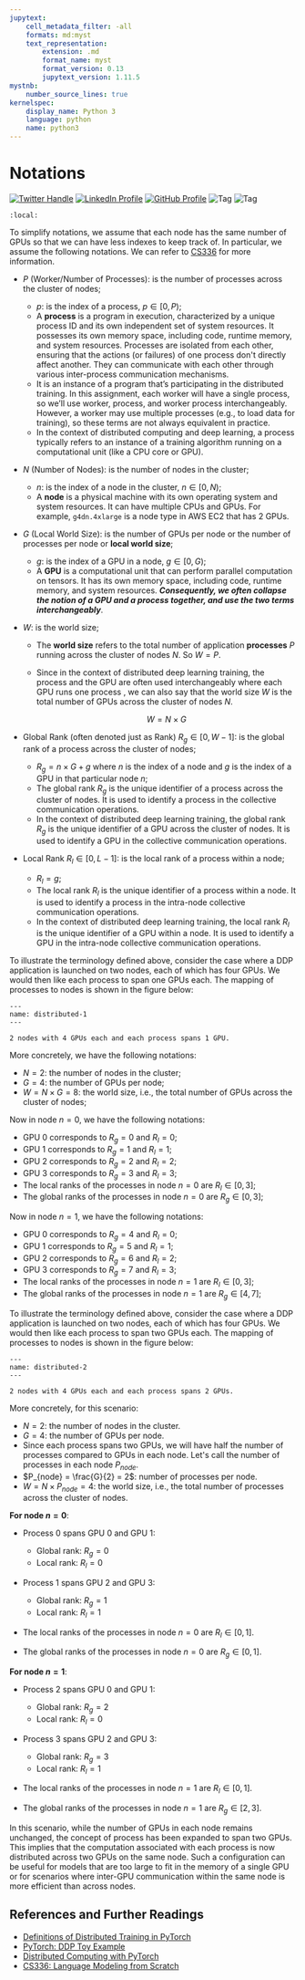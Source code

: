 ```yaml
---
jupytext:
    cell_metadata_filter: -all
    formats: md:myst
    text_representation:
        extension: .md
        format_name: myst
        format_version: 0.13
        jupytext_version: 1.11.5
mystnb:
    number_source_lines: true
kernelspec:
    display_name: Python 3
    language: python
    name: python3
---
```


# Notations

[![Twitter Handle](https://img.shields.io/badge/Twitter-@gaohongnan-blue?style=social&logo=twitter)](https://twitter.com/gaohongnan)
[![LinkedIn Profile](https://img.shields.io/badge/@gaohongnan-blue?style=social&logo=linkedin)](https://linkedin.com/in/gao-hongnan)
[![GitHub Profile](https://img.shields.io/badge/GitHub-gao--hongnan-lightgrey?style=social&logo=github)](https://github.com/gao-hongnan)
![Tag](https://img.shields.io/badge/Tag-Brain_Dump-red)
![Tag](https://img.shields.io/badge/Level-Beginner-green)

```{contents}
:local:
```

To simplify notations, we assume that each node has the same number of GPUs so
that we can have less indexes to keep track of. In particular, we assume the
following notations. We can refer to
[CS336](https://github.com/stanford-cs336/spring2024-assignment2-systems) for
more information.

-   $P$ (Worker/Number of Processes): is the number of processes across the
    cluster of nodes;
    -   $p$: is the index of a process, $p \in [0, P)$;
    -   A **process** is a program in execution, characterized by a unique
        process ID and its own independent set of system resources. It possesses
        its own memory space, including code, runtime memory, and system
        resources. Processes are isolated from each other, ensuring that the
        actions (or failures) of one process don't directly affect another. They
        can communicate with each other through various inter-process
        communication mechanisms.
    -   It is an instance of a program that’s participating in the distributed
        training. In this assignment, each worker will have a single process, so
        we’ll use worker, process, and worker process interchangeably. However,
        a worker may use multiple processes (e.g., to load data for training),
        so these terms are not always equivalent in practice.
    -   In the context of distributed computing and deep learning, a process
        typically refers to an instance of a training algorithm running on a
        computational unit (like a CPU core or GPU).
-   $N$ (Number of Nodes): is the number of nodes in the cluster;
    -   $n$: is the index of a node in the cluster, $n \in [0, N)$;
    -   A **node** is a physical machine with its own operating system and
        system resources. It can have multiple CPUs and GPUs. For example,
        `g4dn.4xlarge` is a node type in AWS EC2 that has 2 GPUs.
-   $G$ (Local World Size): is the number of GPUs per node or the number of
    processes per node or **local world size**;
    -   $g$: is the index of a GPU in a node, $g \in [0, G)$;
    -   A **GPU** is a computational unit that can perform parallel computation
        on tensors. It has its own memory space, including code, runtime memory,
        and system resources. **_Consequently, we often collapse the notion of a
        GPU and a process together, and use the two terms interchangeably_**.
-   $W$: is the world size;

    -   The **world size** refers to the total number of application
        **processes** $P$ running across the cluster of nodes $N$. So $W = P$.
    -   Since in the context of distributed deep learning training, the process
        and the GPU are often used interchangeably where each GPU runs one
        process , we can also say that the world size $W$ is the total number of
        GPUs across the cluster of nodes $N$.

        $$
        W = N \times G
        $$

-   Global Rank (often denoted just as Rank) $R_g \in [0, W-1]$: is the global
    rank of a process across the cluster of nodes;
    -   $R_g = n \times G + g$ where $n$ is the index of a node and $g$ is the
        index of a GPU in that particular node $n$;
    -   The global rank $R_g$ is the unique identifier of a process across the
        cluster of nodes. It is used to identify a process in the collective
        communication operations.
    -   In the context of distributed deep learning training, the global rank
        $R_g$ is the unique identifier of a GPU across the cluster of nodes. It
        is used to identify a GPU in the collective communication operations.
-   Local Rank $R_{l} \in [0, L-1]$: is the local rank of a process within a
    node;
    -   $R_{l} = g$;
    -   The local rank $R_{l}$ is the unique identifier of a process within a
        node. It is used to identify a process in the intra-node collective
        communication operations.
    -   In the context of distributed deep learning training, the local rank
        $R_l$ is the unique identifier of a GPU within a node. It is used to
        identify a GPU in the intra-node collective communication operations.

To illustrate the terminology defined above, consider the case where a DDP
application is launched on two nodes, each of which has four GPUs. We would then
like each process to span one GPUs each. The mapping of processes to nodes is
shown in the figure below:

```{figure} ./assets/distributed-1.png
---
name: distributed-1
---

2 nodes with 4 GPUs each and each process spans 1 GPU.
```

More concretely, we have the following notations:

-   $N = 2$: the number of nodes in the cluster;
-   $G = 4$: the number of GPUs per node;
-   $W = N \times G = 8$: the world size, i.e., the total number of GPUs across
    the cluster of nodes;

Now in node $n=0$, we have the following notations:

-   GPU $0$ corresponds to $R_g = 0$ and $R_l = 0$;
-   GPU $1$ corresponds to $R_g = 1$ and $R_l = 1$;
-   GPU $2$ corresponds to $R_g = 2$ and $R_l = 2$;
-   GPU $3$ corresponds to $R_g = 3$ and $R_l = 3$;
-   The local ranks of the processes in node $n=0$ are $R_{l} \in [0, 3]$;
-   The global ranks of the processes in node $n=0$ are $R_{g} \in [0, 3]$;

Now in node $n=1$, we have the following notations:

-   GPU $0$ corresponds to $R_g = 4$ and $R_l = 0$;
-   GPU $1$ corresponds to $R_g = 5$ and $R_l = 1$;
-   GPU $2$ corresponds to $R_g = 6$ and $R_l = 2$;
-   GPU $3$ corresponds to $R_g = 7$ and $R_l = 3$;
-   The local ranks of the processes in node $n=1$ are $R_{l} \in [0, 3]$;
-   The global ranks of the processes in node $n=1$ are $R_{g} \in [4, 7]$;

To illustrate the terminology defined above, consider the case where a DDP
application is launched on two nodes, each of which has four GPUs. We would then
like each process to span two GPUs each. The mapping of processes to nodes is
shown in the figure below:

```{figure} ./assets/distributed-2.png
---
name: distributed-2
---

2 nodes with 4 GPUs each and each process spans 2 GPUs.
```

More concretely, for this scenario:

-   $N = 2$: the number of nodes in the cluster.
-   $G = 4$: the number of GPUs per node.
-   Since each process spans two GPUs, we will have half the number of processes
    compared to GPUs in each node. Let's call the number of processes in each
    node $P_{node}$.
-   $P_{node} = \frac{G}{2} = 2$: number of processes per node.
-   $W = N \times P_{node} = 4$: the world size, i.e., the total number of
    processes across the cluster of nodes.

**For node $n=0$**:

-   Process $0$ spans GPU $0$ and GPU $1$:

    -   Global rank: $R_g = 0$
    -   Local rank: $R_l = 0$

-   Process $1$ spans GPU $2$ and GPU $3$:

    -   Global rank: $R_g = 1$
    -   Local rank: $R_l = 1$

-   The local ranks of the processes in node $n=0$ are $R_{l} \in [0, 1]$.
-   The global ranks of the processes in node $n=0$ are $R_{g} \in [0, 1]$.

**For node $n=1$**:

-   Process $2$ spans GPU $0$ and GPU $1$:

    -   Global rank: $R_g = 2$
    -   Local rank: $R_l = 0$

-   Process $3$ spans GPU $2$ and GPU $3$:

    -   Global rank: $R_g = 3$
    -   Local rank: $R_l = 1$

-   The local ranks of the processes in node $n=1$ are $R_{l} \in [0, 1]$.
-   The global ranks of the processes in node $n=1$ are $R_{g} \in [2, 3]$.

In this scenario, while the number of GPUs in each node remains unchanged, the
concept of process has been expanded to span two GPUs. This implies that the
computation associated with each process is now distributed across two GPUs on
the same node. Such a configuration can be useful for models that are too large
to fit in the memory of a single GPU or for scenarios where inter-GPU
communication within the same node is more efficient than across nodes.

## References and Further Readings

-   [Definitions of Distributed Training in PyTorch](https://pytorch.org/docs/stable/elastic/run.html#definitions)
-   [PyTorch: DDP Toy Example](https://github.com/pytorch/examples/blob/main/distributed/ddp/README.md)
-   [Distributed Computing with PyTorch](https://shivgahlout.github.io/2021-05-18-distributed-computing/)
-   [CS336: Language Modeling from Scratch](https://github.com/stanford-cs336/spring2024-assignment2-systems/blob/master/cs336_spring2024_assignment2_systems.pdf)
